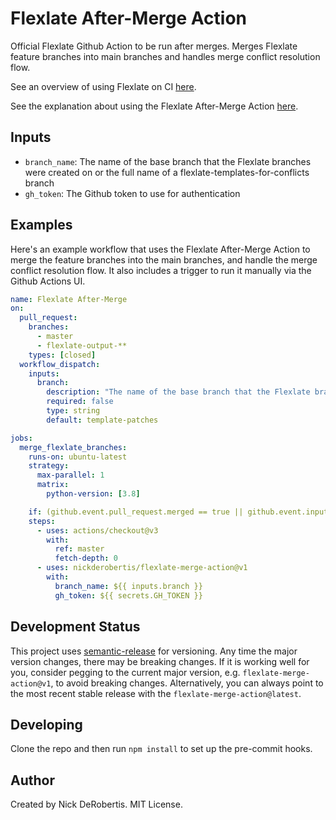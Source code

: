 # Flexlate After-Merge Action

Official Flexlate Github Action to be run after merges. Merges Flexlate feature branches into main branches and handles merge conflict resolution flow.

See an overview of using Flexlate on CI [here](https://nickderobertis.github.io/flexlate/core-concepts.html#ci-workflows).

See the explanation about using the Flexlate After-Merge Action [here](https://nickderobertis.github.io/flexlate/tutorial/saving.html#merge-flexlate-branches-automatically-with-github-actions).

## Inputs

- `branch_name`: The name of the base branch that the Flexlate branches were created on or the full name of a flexlate-templates-for-conflicts branch
- `gh_token`: The Github token to use for authentication

## Examples

Here's an example workflow that uses the Flexlate After-Merge Action to merge the feature branches into the main branches, and
handle the merge conflict resolution flow. It also includes a trigger to run it manually via the Github Actions UI.

```yaml
name: Flexlate After-Merge
on:
  pull_request:
    branches:
      - master
      - flexlate-output-**
    types: [closed]
  workflow_dispatch:
    inputs:
      branch:
        description: "The name of the base branch that the Flexlate branches were created on"
        required: false
        type: string
        default: template-patches

jobs:
  merge_flexlate_branches:
    runs-on: ubuntu-latest
    strategy:
      max-parallel: 1
      matrix:
        python-version: [3.8]

    if: (github.event.pull_request.merged == true || github.event.inputs.branch )
    steps:
      - uses: actions/checkout@v3
        with:
          ref: master
          fetch-depth: 0
      - uses: nickderobertis/flexlate-merge-action@v1
        with:
          branch_name: ${{ inputs.branch }}
          gh_token: ${{ secrets.GH_TOKEN }}
```

## Development Status

This project uses [semantic-release](https://github.com/semantic-release/semantic-release) for versioning.
Any time the major version changes, there may be breaking changes. If it is working well for you, consider
pegging to the current major version, e.g. `flexlate-merge-action@v1`, to avoid breaking changes. Alternatively,
you can always point to the most recent stable release with the `flexlate-merge-action@latest`.

## Developing

Clone the repo and then run `npm install` to set up the pre-commit hooks.

## Author

Created by Nick DeRobertis. MIT License.
